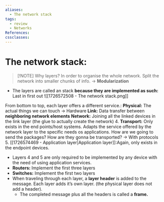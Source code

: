 ```yaml
---
aliases:
  - The network stack
tags:
  - review
  - Networks
References: 
cssclasses:
---
```

# The network stack: 

> [!NOTE] Why layers? 
>  In order to organise the whole network. Split the network into smaller chunks of info. → **Modularization**
+ The layers are called an stack **because they are implemented as such:** Last in first out 
![[1726572508 - The network stack.png]]

From bottom to top, each layer offers a different service.:
**Physical:** The actual things we can touch → Hardware
**Link:** Data transfer between **neighboring network elements**
**Network:** Joining all the linked devices in the link layer (the glue to actually create the network)
4. **Transport:** Only exists in the end points/host systems. Adapts the service offered by the network layer to the specific needs os applications. How are we going to send the packages? How are they gonna be transported? → With protocols
5. [[1726574469 - Application layer|Application layer]]:Again, only exists in the endpoint devices. 

+ Layers 4 and 5 are only required to be implemented by any device with the need of using application services. 
+ **Routers:** Implement the first three layers
+ **Switches:** Implement the first two layers
+ When traveling through each layer, a **layer header** is added to the message. Each layer adds it’s own layer. (the physical layer does not add a header). 
	+ The completed message plus all the headers is called a **frame.** 
